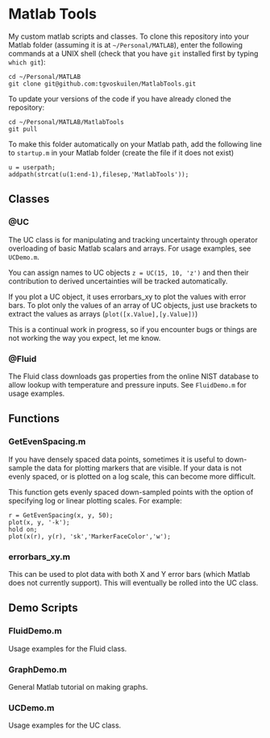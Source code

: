 Matlab Tools
============

My custom matlab scripts and classes. To clone this repository into your
Matlab folder (assuming it is at `~/Personal/MATLAB`), enter the following
commands at a UNIX shell (check that you have `git` installed first by typing
`which git`):

    cd ~/Personal/MATLAB
    git clone git@github.com:tgvoskuilen/MatlabTools.git
    
To update your versions of the code if you have already cloned the repository:

    cd ~/Personal/MATLAB/MatlabTools
    git pull

To make this folder automatically on your Matlab path, add the following line
to `startup.m` in your Matlab folder (create the file if it does not exist)

    u = userpath;
    addpath(strcat(u(1:end-1),filesep,'MatlabTools'));

Classes
--------------------------

### @UC
The UC class is for manipulating and tracking uncertainty through operator
overloading of basic Matlab scalars and arrays. For usage examples, see
`UCDemo.m`.

You can assign names to UC objects `z = UC(15, 10, 'z')` and then their
contribution to derived uncertainties will be tracked automatically.

If you plot a UC object, it uses errorbars_xy to plot the values with error
bars. To plot only the values of an array of UC objects, just use brackets
to extract the values as arrays (`plot([x.Value],[y.Value])`)

This is a continual work in progress, so if you encounter bugs or things are
not working the way you expect, let me know.

### @Fluid
The Fluid class downloads gas properties from the online NIST database to
allow lookup with temperature and pressure inputs. See `FluidDemo.m` for
usage examples.


Functions
-------------------------

### GetEvenSpacing.m

If you have densely spaced data points, sometimes it is useful to down-sample
the data for plotting markers that are visible. If your data is not evenly
spaced, or is plotted on a log scale, this can become more difficult.

This function gets evenly spaced down-sampled points with the option of
specifying log or linear plotting scales. For example:

    r = GetEvenSpacing(x, y, 50);
    plot(x, y, '-k');
    hold on;
    plot(x(r), y(r), 'sk','MarkerFaceColor','w');

### errorbars_xy.m

This can be used to plot data with both X and Y error bars (which Matlab does
not currently support). This will eventually be rolled into the UC class.

Demo Scripts
------------------------

### FluidDemo.m

Usage examples for the Fluid class.

### GraphDemo.m

General Matlab tutorial on making graphs.

### UCDemo.m

Usage examples for the UC class.
